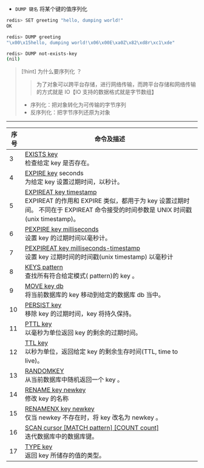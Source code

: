 - `DUMP 键名` 将某个键的值序列化

```bash
redis> SET greeting "hello, dumping world!"
OK

redis> DUMP greeting
"\x00\x15hello, dumping world!\x06\x00E\xa0Z\x82\xd8r\xc1\xde"

redis> DUMP not-exists-key
(nil)
```

>[!hint] 为什么要序列化 ？
>>为了对象可以跨平台存储，进行网络传输，而跨平台存储和网络传输的方式就是 IO【IO 支持的数据格式就是字节数组】
>
> - 序列化：把对象转化为可传输的字节序列
> - 反序列化：把字节序列还原为对象

---





| 序号  | 命令及描述                                                                                                                                                                      |
| --- | -------------------------------------------------------------------------------------------------------------------------------------------------------------------------- |
| 3   | [EXISTS key](https://www.runoob.com/redis/keys-exists.html)  <br>检查给定 key 是否存在。                                                                                            |
| 4   | [EXPIRE key](https://www.runoob.com/redis/keys-expire.html) seconds  <br>为给定 key 设置过期时间，以秒计。                                                                               |
| 5   | [EXPIREAT key timestamp](https://www.runoob.com/redis/keys-expireat.html)  <br>EXPIREAT 的作用和 EXPIRE 类似，都用于为 key 设置过期时间。 不同在于 EXPIREAT 命令接受的时间参数是 UNIX 时间戳(unix timestamp)。 |
| 6   | [PEXPIRE key milliseconds](https://www.runoob.com/redis/keys-pexpire.html)  <br>设置 key 的过期时间以毫秒计。                                                                          |
| 7   | [PEXPIREAT key milliseconds-timestamp](https://www.runoob.com/redis/keys-pexpireat.html)  <br>设置 key 过期时间的时间戳(unix timestamp) 以毫秒计                                         |
| 8   | [KEYS pattern](https://www.runoob.com/redis/keys-keys.html)  <br>查找所有符合给定模式( pattern)的 key 。                                                                               |
| 9   | [MOVE key db](https://www.runoob.com/redis/keys-move.html)  <br>将当前数据库的 key 移动到给定的数据库 db 当中。                                                                               |
| 10  | [PERSIST key](https://www.runoob.com/redis/keys-persist.html)  <br>移除 key 的过期时间，key 将持久保持。                                                                                 |
| 11  | [PTTL key](https://www.runoob.com/redis/keys-pttl.html)  <br>以毫秒为单位返回 key 的剩余的过期时间。                                                                                        |
| 12  | [TTL key](https://www.runoob.com/redis/keys-ttl.html)  <br>以秒为单位，返回给定 key 的剩余生存时间(TTL, time to live)。                                                                      |
| 13  | [RANDOMKEY](https://www.runoob.com/redis/keys-randomkey.html)  <br>从当前数据库中随机返回一个 key 。                                                                                     |
| 14  | [RENAME key newkey](https://www.runoob.com/redis/keys-rename.html)  <br>修改 key 的名称                                                                                         |
| 15  | [RENAMENX key newkey](https://www.runoob.com/redis/keys-renamenx.html)  <br>仅当 newkey 不存在时，将 key 改名为 newkey 。                                                              |
| 16  | [SCAN cursor [MATCH pattern] [COUNT count]](https://www.runoob.com/redis/keys-scan.html)  <br>迭代数据库中的数据库键。                                                                 |
| 17  | [TYPE key](https://www.runoob.com/redis/keys-type.html)  <br>返回 key 所储存的值的类型。                                                                                              |